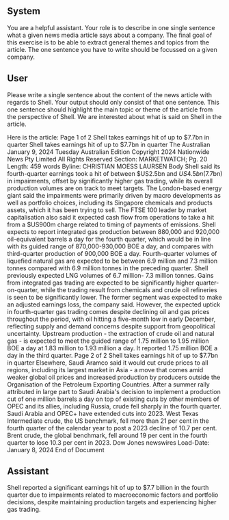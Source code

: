 ## System

You are a helpful assistant. Your role is to describe in one single sentence what a given news media article says about a company. The final goal of this exercise is to be able to extract general themes and topics from the article. The one sentence you have to write should be focussed on a given company.

## User


Please write a single sentence about the content of the news article with regards to Shell. Your output should only consist of that one sentence.
This one sentence should highlight the main topic or theme of the article from the perspective of Shell. We are interested about what is said on Shell in the article.

Here is the article: Page 1 of 2
Shell takes earnings hit of up to $7.7bn in quarter
Shell takes earnings hit of up to $7.7bn in quarter
The Australian
January 9, 2024 Tuesday
Australian Edition
Copyright 2024 Nationwide News Pty Limited All Rights Reserved
Section: MARKETWATCH; Pg. 20
Length: 459 words
Byline: CHRISTIAN MOESS LAURSEN
Body
Shell said its fourth-quarter earnings took a hit of between $US2.5bn and $US4.5bn ($7.7bn) in impairments, offset 
by significantly higher gas trading, while its overall production volumes are on track to meet targets.
The London-based energy giant said the impairments were primarily driven by macro developments as well as 
portfolio choices, including its Singapore chemicals and products assets, which it has been trying to sell.
The FTSE 100 leader by market capitalisation also said it expected cash flow from operations to take a hit from a 
$US900m charge related to timing of payments of emissions.
Shell expects to report integrated gas production between 880,000 and 920,000 oil-equivalent barrels a day for the 
fourth quarter, which would be in line with its guided range of 870,000-930,000 BOE a day, and compares with 
third-quarter production of 900,000 BOE a day.
Fourth-quarter volumes of liquefied natural gas are expected to be between 6.9 million and 7.3 million tonnes 
compared with 6.9 million tonnes in the preceding quarter. Shell previously expected LNG volumes of 6.7 million-
7.3 million tonnes.
Gains from integrated gas trading are expected to be significantly higher quarter-on-quarter, while the trading result 
from chemicals and crude oil refineries is seen to be significantly lower. The former segment was expected to make 
an adjusted earnings loss, the company said.
However, the expected uptick in fourth-quarter gas trading comes despite declining oil and gas prices throughout 
the period, with oil hitting a five-month low in early December, reflecting supply and demand concerns despite 
support from geopolitical uncertainty.
Upstream production - the extraction of crude oil and natural gas - is expected to meet the guided range of 1.75 
million to 1.95 million BOE a day at 1.83 million to 1.93 million a day. It reported 1.75 million BOE a day in the third 
quarter.
Page 2 of 2
Shell takes earnings hit of up to $7.7bn in quarter
Elsewhere, Saudi Aramco said it would cut crude prices to all regions, including its largest market in Asia - a move 
that comes amid weaker global oil prices and increased production by producers outside the Organisation of the 
Petroleum Exporting Countries.
After a summer rally attributed in large part to Saudi Arabia's decision to implement a production cut of one million 
barrels a day on top of existing cuts by other members of OPEC and its allies, including Russia, crude fell sharply in 
the fourth quarter. Saudi Arabia and OPEC+ have extended cuts into 2023.
West Texas Intermediate crude, the US benchmark, fell more than 21 per cent in the fourth quarter of the calendar 
year to post a 2023 decline of 10.7 per cent. Brent crude, the global benchmark, fell around 19 per cent in the fourth 
quarter to lose 10.3 per cent in 2023. Dow Jones newswires
Load-Date: January 8, 2024
End of Document
            

## Assistant

Shell reported a significant earnings hit of up to $7.7 billion in the fourth quarter due to impairments related to macroeconomic factors and portfolio decisions, despite maintaining production targets and experiencing higher gas trading.

